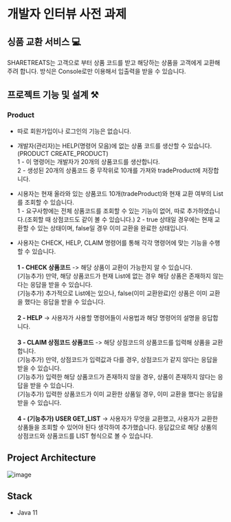 # 개발자 인터뷰 사전 과제
## 싱품 교환 서비스 💻

SHARETREATS는 고객으로 부터 상품 코드를 받고 해당하는 상품을 고객에게 교환해 주려 합니다.
방식은 Console로만 이용해서 입출력을 받을 수 있습니다. 

## 프로젝트 기능 및 설계 ⚒️
###  Product
- 따로 회원가입이나 로그인의 기능은 없습니다.

- 개발자(관리자)는 HELP(명령어 모음)에 없는 상품 코드를 생산할 수 있습니다. (PRODUCT CREATE_PRODUCT)<br>
1 - 이 명령어는 개발자가 20개의 상품코드를 생산합니다.<br>
2 - 생성된 20개의 상품코드 중 무작위로 10개를 가져와 tradeProduct에 저장합니다.

- 시용자는 현재 올라와 있는 상품코드 10개(tradeProduct)와 현재 교환 여부의 List를 조회할 수 있습니다.<br>
1 - 요구사항에는 전체 상품코드를 조회할 수 있는 기능이 없어, 따로 추가하였습니다.(조회할 때 상점코드도 같이 볼 수 있습니다.)
2 - true 상태일 경우에는 현재 교환할 수 있는 상태이며, false일 경우 이미 교환을 완료한 상태입니다.

- 사용자는 CHECK, HELP, CLAIM 명령어를 통해 각각 명령어에 맞는 기능을 수행할 수 있습니다.<br><br>
**1 - CHECK 상품코드** -> 해당 상품이 교환이 가능한지 알 수 있습니다.<br>
(기능추가) 만약, 해당 상품코드가 현재 List에 없는 경우 해당 상품은 존재하지 않는다는 응답을 받을 수 있습니다.<br>
(기능추가) 추가적으로 List에는 있으나, false(이미 교환완료)인 상품은 이미 교환을 했다는 응답을 받을 수 있습니다.<br><br>
**2 - HELP** -> 사용자가 사용할 명령어들이 사용법과 해당 명령어의 설명을 응답합니다.<br><br>
**3 - CLAIM 상점코드 상품코드** -> 해당 상점코드의 상품코드를 입력해 상품을 교환합니다.<br>
(기능추가) 만약, 상점코드가 입력값과 다를 경우, 상점코드가 같지 않다는 응답을 받을 수 있습니다.<br>
(기능추가) 입력한 해당 상품코드가 존재하지 않을 경우, 상품이 존재하지 않다는 응답을 받을 수 있습니다.<br>
(기능추가) 입력한 상품코드가 이미 교환한 상품일 경우, 이미 교환을 했다는 응답을 받을 수 있습니다.<br><br>
**4 - (기능추가) USER GET_LIST** -> 사용자가 무엇을 교환했고, 사용자가 교환한 상품들을 조회할 수 있어야 된다 생각하여 추가했습니다. 
응답값으로 해당 상품의 상점코드와 상품코드를 LIST 형식으로 볼 수 있습니다.

## Project Architecture

![image](https://github.com/yeb0/product/assets/119172260/2c9c4aa6-ae3c-452c-bb97-8c229d6f87a3)


## Stack 
- Java 11
